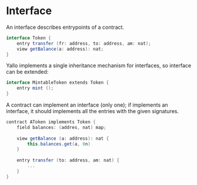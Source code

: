 # Interface

An interface describes entrypoints of a contract.

```csharp
interface Token {
    entry transfer (fr: address, to: address, am: nat);
    view getBalance(a: address): nat;
}
```

Yallo implements a single inheritance mechanism for interfaces, so interface can be extended:

```csharp
interface MintableToken extends Token {
    entry mint ();
}
```

A contract can implement an interface \(only one\); if implements an interface, it should implements all the entries with the given signatures.

```csharp
contract AToken implements Token {
    field balances: (addres, nat) map;
    
    view getBalance (a: address): nat {
        this.balances.get(a, 0n)
    }
    
    entry transfer (to: address, am: nat) {
        ...
    }
}
```


